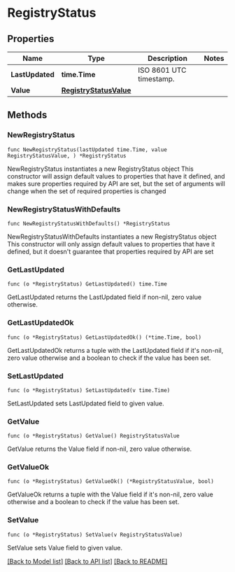 # RegistryStatus

## Properties

Name | Type | Description | Notes
------------ | ------------- | ------------- | -------------
**LastUpdated** | **time.Time** | ISO 8601 UTC timestamp. | 
**Value** | [**RegistryStatusValue**](RegistryStatusValue.md) |  | 

## Methods

### NewRegistryStatus

`func NewRegistryStatus(lastUpdated time.Time, value RegistryStatusValue, ) *RegistryStatus`

NewRegistryStatus instantiates a new RegistryStatus object
This constructor will assign default values to properties that have it defined,
and makes sure properties required by API are set, but the set of arguments
will change when the set of required properties is changed

### NewRegistryStatusWithDefaults

`func NewRegistryStatusWithDefaults() *RegistryStatus`

NewRegistryStatusWithDefaults instantiates a new RegistryStatus object
This constructor will only assign default values to properties that have it defined,
but it doesn't guarantee that properties required by API are set

### GetLastUpdated

`func (o *RegistryStatus) GetLastUpdated() time.Time`

GetLastUpdated returns the LastUpdated field if non-nil, zero value otherwise.

### GetLastUpdatedOk

`func (o *RegistryStatus) GetLastUpdatedOk() (*time.Time, bool)`

GetLastUpdatedOk returns a tuple with the LastUpdated field if it's non-nil, zero value otherwise
and a boolean to check if the value has been set.

### SetLastUpdated

`func (o *RegistryStatus) SetLastUpdated(v time.Time)`

SetLastUpdated sets LastUpdated field to given value.


### GetValue

`func (o *RegistryStatus) GetValue() RegistryStatusValue`

GetValue returns the Value field if non-nil, zero value otherwise.

### GetValueOk

`func (o *RegistryStatus) GetValueOk() (*RegistryStatusValue, bool)`

GetValueOk returns a tuple with the Value field if it's non-nil, zero value otherwise
and a boolean to check if the value has been set.

### SetValue

`func (o *RegistryStatus) SetValue(v RegistryStatusValue)`

SetValue sets Value field to given value.



[[Back to Model list]](../README.md#documentation-for-models) [[Back to API list]](../README.md#documentation-for-api-endpoints) [[Back to README]](../README.md)


